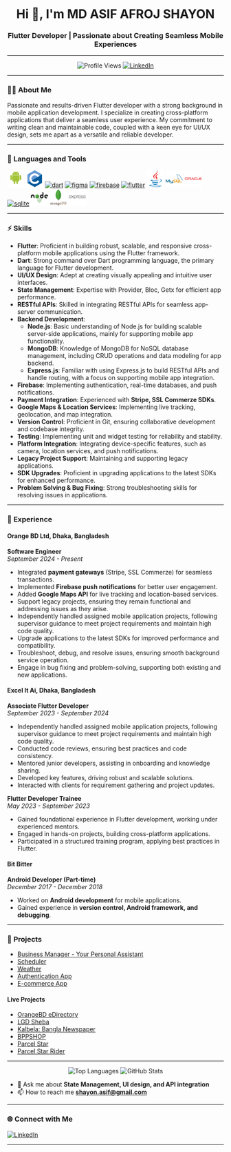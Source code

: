 <h1 align="center">Hi 👋, I'm MD ASIF AFROJ SHAYON</h1>
<h3 align="center">Flutter Developer | Passionate about Creating Seamless Mobile Experiences</h3>

---

<p align="center">
    <img src="https://komarev.com/ghpvc/?username=AAShayon&label=Profile%20views&color=0e75b6&style=flat" alt="Profile Views" />
    <a href="https://linkedin.com/in/aashayon" target="_blank">
        <img src="https://img.shields.io/badge/LinkedIn-Connect-blue?style=flat-square&logo=linkedin" alt="LinkedIn" />
    </a>
</p>

---

### 👨‍💻 **About Me**

<p align="left">
    Passionate and results-driven Flutter developer with a strong background in mobile application development. I specialize in creating cross-platform applications that deliver a seamless user experience. My commitment to writing clean and maintainable code, coupled with a keen eye for UI/UX design, sets me apart as a versatile and reliable developer.
</p>

---

### 🔧 **Languages and Tools**

<p align="left">
    <a href="https://developer.android.com" target="_blank"><img src="https://raw.githubusercontent.com/devicons/devicon/master/icons/android/android-original-wordmark.svg" alt="android" width="40" height="40"/></a>
    <a href="https://www.cprogramming.com/" target="_blank"><img src="https://raw.githubusercontent.com/devicons/devicon/master/icons/c/c-original.svg" alt="c" width="40" height="40"/></a>
    <a href="https://dart.dev" target="_blank"><img src="https://www.vectorlogo.zone/logos/dartlang/dartlang-icon.svg" alt="dart" width="40" height="40"/></a>
    <a href="https://www.figma.com/" target="_blank"><img src="https://www.vectorlogo.zone/logos/figma/figma-icon.svg" alt="figma" width="40" height="40"/></a>
    <a href="https://firebase.google.com/" target="_blank"><img src="https://www.vectorlogo.zone/logos/firebase/firebase-icon.svg" alt="firebase" width="40" height="40"/></a>
    <a href="https://flutter.dev" target="_blank"><img src="https://www.vectorlogo.zone/logos/flutterio/flutterio-icon.svg" alt="flutter" width="40" height="40"/></a>
    <a href="https://www.java.com" target="_blank"><img src="https://raw.githubusercontent.com/devicons/devicon/master/icons/java/java-original.svg" alt="java" width="40" height="40"/></a>
    <a href="https://www.mysql.com/" target="_blank"><img src="https://raw.githubusercontent.com/devicons/devicon/master/icons/mysql/mysql-original-wordmark.svg" alt="mysql" width="40" height="40"/></a>
    <a href="https://www.oracle.com/" target="_blank"><img src="https://raw.githubusercontent.com/devicons/devicon/master/icons/oracle/oracle-original.svg" alt="oracle" width="40" height="40"/></a>
    <a href="https://www.sqlite.org/" target="_blank"><img src="https://www.vectorlogo.zone/logos/sqlite/sqlite-icon.svg" alt="sqlite" width="40" height="40"/></a>
       <a href="https://nodejs.org" target="_blank"><img src="https://raw.githubusercontent.com/devicons/devicon/master/icons/nodejs/nodejs-original-wordmark.svg" alt="nodejs" width="40" height="40"/></a>
    <a href="https://www.mongodb.com/" target="_blank"><img src="https://raw.githubusercontent.com/devicons/devicon/master/icons/mongodb/mongodb-original-wordmark.svg" alt="mongodb" width="40" height="40"/></a>
    <a href="https://expressjs.com/" target="_blank"><img src="https://raw.githubusercontent.com/devicons/devicon/master/icons/express/express-original-wordmark.svg" alt="express" width="40" height="40"/></a>

</p>

---

### ⚡ **Skills**

- **Flutter**: Proficient in building robust, scalable, and responsive cross-platform mobile applications using the Flutter framework.
- **Dart**: Strong command over Dart programming language, the primary language for Flutter development.
- **UI/UX Design**: Adept at creating visually appealing and intuitive user interfaces.
- **State Management**: Expertise with Provider, Bloc, Getx for efficient app performance.
- **RESTful APIs**: Skilled in integrating RESTful APIs for seamless app-server communication.
-  **Backend Development**:
   - **Node.js**: Basic understanding of Node.js for building scalable server-side applications, mainly for supporting mobile app functionality.
   - **MongoDB**: Knowledge of MongoDB for NoSQL database management, including CRUD operations and data modeling for app backend.
   - **Express.js**: Familiar with using Express.js to build RESTful APIs and handle routing, with a focus on supporting mobile app integration.
- **Firebase**: Implementing authentication, real-time databases, and push notifications.
- **Payment Integration**: Experienced with **Stripe, SSL Commerze SDKs**.
- **Google Maps & Location Services**: Implementing live tracking, geolocation, and map integration.
- **Version Control**: Proficient in Git, ensuring collaborative development and codebase integrity.
- **Testing**: Implementing unit and widget testing for reliability and stability.
- **Platform Integration**: Integrating device-specific features, such as camera, location services, and push notifications.
- **Legacy Project Support**: Maintaining and supporting legacy applications.
- **SDK Upgrades**: Proficient in upgrading applications to the latest SDKs for enhanced performance.
- **Problem Solving & Bug Fixing**: Strong troubleshooting skills for resolving issues in applications.

---

### 💼 **Experience**

#### **Orange BD Ltd, Dhaka, Bangladesh**
**Software Engineer**  
*September 2024 - Present*  

- Integrated **payment gateways** (Stripe, SSL Commerze) for seamless transactions.  
- Implemented **Firebase push notifications** for better user engagement.
- Added **Google Maps API** for live tracking and location-based services.  
- Support legacy projects, ensuring they remain functional and addressing issues as they arise. 
- Independently handled assigned mobile application projects, following supervisor guidance to meet project requirements and maintain high code quality.
- Upgrade applications to the latest SDKs for improved performance and compatibility.
- Troubleshoot, debug, and resolve issues, ensuring smooth background service operation.
- Engage in bug fixing and problem-solving, supporting both existing and new applications.

#### **Excel It Ai, Dhaka, Bangladesh**  
**Associate Flutter Developer**  
*September 2023 - September 2024*

- Independently handled assigned mobile application projects, following supervisor guidance to meet project requirements and maintain high code quality.
- Conducted code reviews, ensuring best practices and code consistency.
- Mentored junior developers, assisting in onboarding and knowledge sharing.
- Developed key features, driving robust and scalable solutions.
- Interacted with clients for requirement gathering and project updates.

**Flutter Developer Trainee**  
*May 2023 - September 2023*

- Gained foundational experience in Flutter development, working under experienced mentors.
- Engaged in hands-on projects, building cross-platform applications.
- Participated in a structured training program, applying best practices in Flutter.


#### **Bit Bitter**  
**Android Developer (Part-time)**  
*December 2017 - December 2018*  

- Worked on **Android development** for mobile applications.  
- Gained experience in **version control, Android framework, and debugging**. 

---

### 📂 **Projects**

- [Business Manager - Your Personal Assistant](https://github.com/AAShayon/Buisness-Manager)
- [Scheduler](https://github.com/AAShayon/scheduler.git)
- [Weather](https://github.com/AAShayon/weather.git)
- [Authentication App](https://github.com/AAShayon/authentication_app)
- [E-commerce App](https://github.com/AAShayon01/ecmrs_ui_cwt.git)

#### **Live Projects**
- [OrangeBD eDirectory](https://play.google.com/store/apps/details?id=apps.orangebd.orangebdedirectory&hl=en&pli=1)
- [LGD Sheba](https://play.google.com/store/apps/details?id=apps.orangebd.lgdsheba&hl=en)
- [Kalbela: Bangla Newspaper](https://play.google.com/store/apps/details?id=apps.newspaper.kalbela&hl=en)
- [BPPSHOP](https://play.google.com/store/apps/details?id=com.excelitai.bppshopapp&hl=en_US&pli=1)
- [Parcel Star](https://play.google.com/store/apps/details?id=com.parcelstar.bd)
- [Parcel Star Rider](https://play.google.com/store/apps/details?id=com.parcelstar.rider&hl=en_US)

---

<p align="center">
    <img src="https://github-readme-stats.vercel.app/api/top-langs?username=AAShayon&show_icons=true&locale=en&layout=compact" alt="Top Languages" />
    <img src="https://github-readme-stats.vercel.app/api?username=AAShayon&show_icons=true&locale=en" alt="GitHub Stats" />
</p>

- 💬 Ask me about **State Management, UI design, and API integration**
- 📫 How to reach me **shayon.asif@gmail.com**

---

### 🌐 **Connect with Me**

<p align="left">
    <a href="https://linkedin.com/in/aashayon" target="_blank"><img align="center" src="https://raw.githubusercontent.com/rahuldkjain/github-profile-readme-generator/master/src/images/icons/Social/linked-in-alt.svg" alt="LinkedIn" height="30" width="40" /></a>
</p>

---

<!-- Feel free to add more interactive badges, animations, or images to enhance the design further -->
